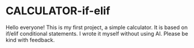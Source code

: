 # CALCULATOR-if-elif

Hello everyone!
This is my first project, a simple calculator.
It is based on if/elif conditional statements.
I wrote it myself without using AI.
Please be kind with feedback.
